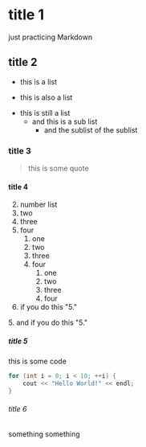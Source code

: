 # title 1
just practicing Markdown
## title 2
+ this is a list
- this is also a list
* this is still a list
	- and this is a sub list
		+ and the sublist of the sublist
### title 3
>this is some quote
#### title 4
2. number list
3. two
4. three
5. four
	1. one
	2. two
	3. three
	4. four
		1. one
		2. two
		3. three
		4. four
5. if you do this "5."

5\. and if you do this "5\."
##### title 5
this is some code
```cpp 
for (int i = 0; i < 10; ++i) {
    cout << "Hello World!" << endl;
}
```
###### title 6
something something

<!--
**jeff082chen/jeff082chen** is a ✨ _special_ ✨ repository because its `README.md` (this file) appears on your GitHub profile.

Here are some ideas to get you started:

- 🔭 I’m currently working on ...
- 🌱 I’m currently learning ...
- 👯 I’m looking to collaborate on ...
- 🤔 I’m looking for help with ...
- 💬 Ask me about ...
- 📫 How to reach me: ...
- 😄 Pronouns: ...
- ⚡ Fun fact: ...
-->
